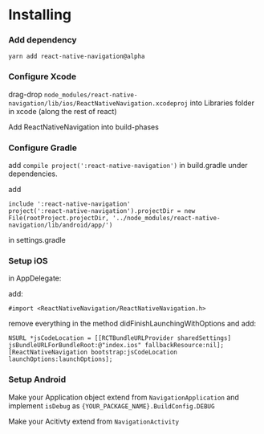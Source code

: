 # Installing

### Add dependency
`yarn add react-native-navigation@alpha`

### Configure Xcode
drag-drop `node_modules/react-native-navigation/lib/ios/ReactNativeNavigation.xcodeproj` into Libraries folder in xcode (along the rest of react)

Add ReactNativeNavigation into build-phases

### Configure Gradle
add `compile project(':react-native-navigation')` in build.gradle under dependencies.

add

```
include ':react-native-navigation'
project(':react-native-navigation').projectDir = new File(rootProject.projectDir, '../node_modules/react-native-navigation/lib/android/app/')
```
in settings.gradle

### Setup iOS
in AppDelegate:

add:

`#import <ReactNativeNavigation/ReactNativeNavigation.h>`

remove everything in the method didFinishLaunchingWithOptions and add:

```
NSURL *jsCodeLocation = [[RCTBundleURLProvider sharedSettings] jsBundleURLForBundleRoot:@"index.ios" fallbackResource:nil];
[ReactNativeNavigation bootstrap:jsCodeLocation launchOptions:launchOptions];
```

### Setup Android

Make your Application object extend from `NavigationApplication` and implement `isDebug` as `{YOUR_PACKAGE_NAME}.BuildConfig.DEBUG`

Make your Acitivty extend from `NavigationActivity`
